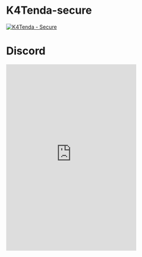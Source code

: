 # K4Tenda-secure

<a href="https://top.gg/bot/868902619110834197">
  <img src="https://top.gg/api/widget/868902619110834197.svg" alt="K4Tenda - Secure" />
  </a>
</article>

# Discord

<iframe src="https://discord.com/widget?id=863424967920058407&theme=dark" width="350" height="500" allowtransparency="true" frameborder="0" sandbox="allow-popups allow-popups-to-escape-sandbox allow-same-origin allow-scripts"></iframe>
